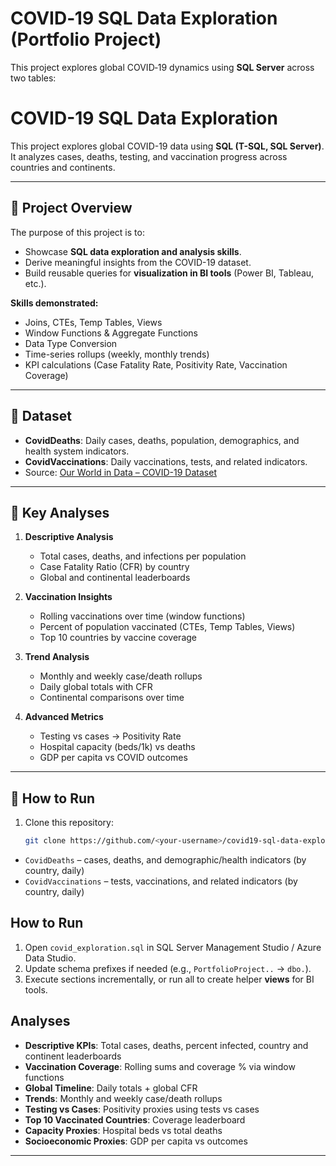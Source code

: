# COVID‑19 SQL Data Exploration (Portfolio Project)


This project explores global COVID‑19 dynamics using **SQL Server** across two tables:
# COVID-19 SQL Data Exploration

This project explores global COVID-19 data using **SQL (T-SQL, SQL Server)**.  
It analyzes cases, deaths, testing, and vaccination progress across countries and continents.

---

## 🔹 Project Overview
The purpose of this project is to:
- Showcase **SQL data exploration and analysis skills**.
- Derive meaningful insights from the COVID-19 dataset.
- Build reusable queries for **visualization in BI tools** (Power BI, Tableau, etc.).

**Skills demonstrated:**
- Joins, CTEs, Temp Tables, Views  
- Window Functions & Aggregate Functions  
- Data Type Conversion
- Time-series rollups (weekly, monthly trends)  
- KPI calculations (Case Fatality Rate, Positivity Rate, Vaccination Coverage)  

---

## 🔹 Dataset
- **CovidDeaths**: Daily cases, deaths, population, demographics, and health system indicators.  
- **CovidVaccinations**: Daily vaccinations, tests, and related indicators.  
- Source: [Our World in Data – COVID-19 Dataset](https://ourworldindata.org/covid-deaths)  

---

## 🔹 Key Analyses
1. **Descriptive Analysis**
   - Total cases, deaths, and infections per population  
   - Case Fatality Ratio (CFR) by country  
   - Global and continental leaderboards  

2. **Vaccination Insights**
   - Rolling vaccinations over time (window functions)  
   - Percent of population vaccinated (CTEs, Temp Tables, Views)  
   - Top 10 countries by vaccine coverage  

3. **Trend Analysis**
   - Monthly and weekly case/death rollups  
   - Daily global totals with CFR  
   - Continental comparisons over time  

4. **Advanced Metrics**
   - Testing vs cases → Positivity Rate  
   - Hospital capacity (beds/1k) vs deaths  
   - GDP per capita vs COVID outcomes  

---

## 🔹 How to Run
1. Clone this repository:
   ```bash
   git clone https://github.com/<your-username>/covid19-sql-data-exploration.git

- `CovidDeaths` – cases, deaths, and demographic/health indicators (by country, daily)
- `CovidVaccinations` – tests, vaccinations, and related indicators (by country, daily)

## How to Run
1. Open `covid_exploration.sql` in SQL Server Management Studio / Azure Data Studio.
2. Update schema prefixes if needed (e.g., `PortfolioProject..` -> `dbo.`).
3. Execute sections incrementally, or run all to create helper **views** for BI tools.


## Analyses
- **Descriptive KPIs**: Total cases, deaths, percent infected, country and continent leaderboards
- **Vaccination Coverage**: Rolling sums and coverage % via window functions
- **Global Timeline**: Daily totals + global CFR
- **Trends**: Monthly and weekly case/death rollups
- **Testing vs Cases**: Positivity proxies using tests vs cases
- **Top 10 Vaccinated Countries**: Coverage leaderboard
- **Capacity Proxies**: Hospital beds vs total deaths
- **Socioeconomic Proxies**: GDP per capita vs outcomes


---
